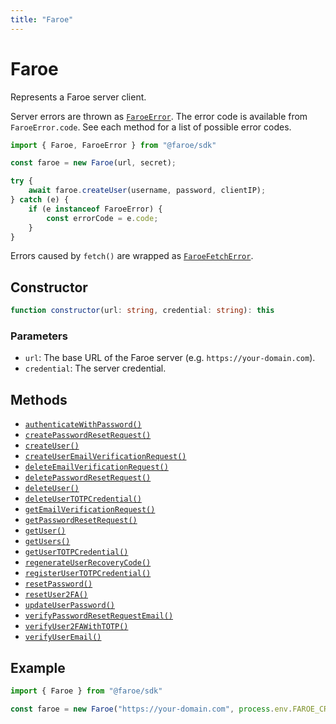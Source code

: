 ```yaml
---
title: "Faroe"
---
```


# Faroe

Represents a Faroe server client.

Server errors are thrown as [`FaroeError`](/api-reference/js/main/FaroeError). The error code is available from `FaroeError.code`. See each method for a list of possible error codes.

```ts
import { Faroe, FaroeError } from "@faroe/sdk"

const faroe = new Faroe(url, secret);

try {
    await faroe.createUser(username, password, clientIP);
} catch (e) {
    if (e instanceof FaroeError) {
        const errorCode = e.code;
    }
}
```

Errors caused by `fetch()` are wrapped as [`FaroeFetchError`](/api-reference/js/main/FaroeFetchError).

## Constructor

```ts
function constructor(url: string, credential: string): this
```

### Parameters

- `url`: The base URL of the Faroe server (e.g. `https://your-domain.com`).
- `credential`: The server credential.

## Methods

- [`authenticateWithPassword()`](/api-reference/js/main/Faroe/authenticateWithPassword)
- [`createPasswordResetRequest()`](/api-reference/js/main/Faroe/createPasswordResetRequest)
- [`createUser()`](/api-reference/js/main/Faroe/createUser)
- [`createUserEmailVerificationRequest()`](/api-reference/js/main/Faroe/createUserEmailVerificationRequest)
- [`deleteEmailVerificationRequest()`](/api-reference/js/main/Faroe/deleteEmailVerificationRequest)
- [`deletePasswordResetRequest()`](/api-reference/js/main/Faroe/deletePasswordResetRequest)
- [`deleteUser()`](/api-reference/js/main/Faroe/deleteUser)
- [`deleteUserTOTPCredential()`](/api-reference/js/main/Faroe/deleteUserTOTPCredential)
- [`getEmailVerificationRequest()`](/api-reference/js/main/Faroe/getEmailVerificationRequest)
- [`getPasswordResetRequest()`](/api-reference/js/main/Faroe/getPasswordResetRequest)
- [`getUser()`](/api-reference/js/main/Faroe/getUser)
- [`getUsers()`](/api-reference/js/main/Faroe/getUsers)
- [`getUserTOTPCredential()`](/api-reference/js/main/Faroe/getUserTOTPCredential)
- [`regenerateUserRecoveryCode()`](/api-reference/js/main/Faroe/regenerateUserRecoveryCode)
- [`registerUserTOTPCredential()`](/api-reference/js/main/Faroe/registerUserTOTPCredential)
- [`resetPassword()`](/api-reference/js/main/Faroe/resetPassword)
- [`resetUser2FA()`](/api-reference/js/main/Faroe/resetUser2FA)
- [`updateUserPassword()`](/api-reference/js/main/Faroe/updateUserPassword)
- [`verifyPasswordResetRequestEmail()`](/api-reference/js/main/Faroe/verifyPasswordResetRequestEmail)
- [`verifyUser2FAWithTOTP()`](/api-reference/js/main/Faroe/verifyUser2FAWithTOTP)
- [`verifyUserEmail()`](/api-reference/js/main/Faroe/verifyUserEmail)

## Example

```ts
import { Faroe } from "@faroe/sdk"

const faroe = new Faroe("https://your-domain.com", process.env.FAROE_CREDENTIAL);
```
